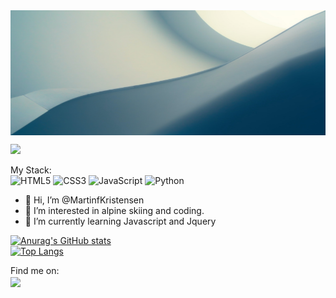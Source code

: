 <img align="center" src="pexels-johannes-plenio-1103970.jpg" width="100%" height="200px"/>

![](https://komarev.com/ghpvc/?username=martinfkristensen&color=brightgreen)

My Stack:
<br>
![HTML5](https://img.shields.io/badge/html5-%23E34F26.svg?style=for-the-badge&logo=html5&logoColor=white)
![CSS3](https://img.shields.io/badge/css3-%231572B6.svg?style=for-the-badge&logo=css3&logoColor=white)
![JavaScript](https://img.shields.io/badge/javascript-%23323330.svg?style=for-the-badge&logo=javascript&logoColor=%23F7DF1E)
![Python](https://img.shields.io/badge/python-3670A0?style=for-the-badge&logo=python&logoColor=ffdd54)

- 👋 Hi, I’m @MartinfKristensen
- 👀 I’m interested in alpine skiing and coding.
- 🌱 I’m currently learning Javascript and Jquery


[![Anurag's GitHub stats](https://github-readme-stats.vercel.app/api?username=martinfkristensen&theme=react)](https://github.com/anuraghazra/github-readme-stats)
<br>
[![Top Langs](https://github-readme-stats.vercel.app/api/top-langs/?username=martinfkristensen&layout=compact&theme=react)](https://github.com/anuraghazra/github-readme-stats)


Find me on:
<br>
<a href="https://twitter.com/martyracer" target="_blank"><img align="center" src="https://img.icons8.com/color/344/twitter.png" height="35" /></a>

<!---
MartinfKristensen/MartinfKristensen is a ✨ special ✨ repository because its `README.md` (this file) appears on your GitHub profile.
You can click the Preview link to take a look at your changes.
--->
